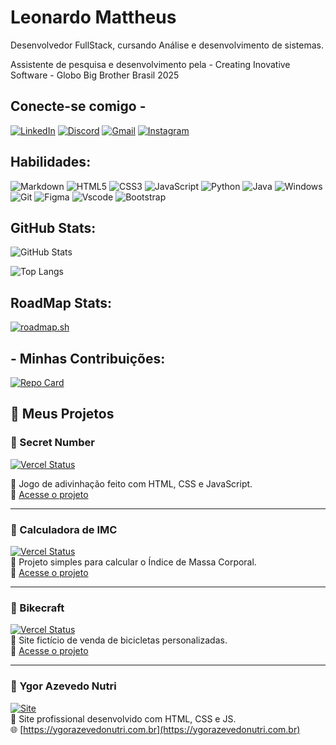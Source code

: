 # Leonardo Mattheus

Desenvolvedor FullStack, cursando Análise e desenvolvimento de sistemas.

Assistente de pesquisa e desenvolvimento pela - Creating Inovative Software - Globo Big Brother Brasil 2025





## Conecte-se comigo -
[![LinkedIn](https://img.shields.io/badge/LinkedIn-0077B5?style=for-the-badge&logo=linkedin&logoColor=white)](https://www.linkedin.com/in/leonardo-mattheus-475578226/) [![Discord](https://img.shields.io/badge/Discord-7289DA?style=for-the-badge&logo=discord&logoColor=white)](https://discord.com/channels/@leomatt95/) [![Gmail](https://img.shields.io/badge/Gmail-333333?style=for-the-badge&logo=gmail&logoColor=red)](mailto:leomattheus95@gmail.com) [![Instagram](https://img.shields.io/badge/-Instagram-%23E4405F?style=for-the-badge&logo=instagram&logoColor=white)](https://www.instagram.com/leomatt95/)

## Habilidades:
![Markdown](https://img.shields.io/badge/Markdown-000?style=for-the-badge&logo=markdown) ![HTML5](https://img.shields.io/badge/HTML5-E34F26?style=for-the-badge&logo=html5&logoColor=white) ![CSS3](https://img.shields.io/badge/CSS3-1572B6?style=for-the-badge&logo=css3&logoColor=white) ![JavaScript](https://img.shields.io/badge/JavaScript-F7DF1E?style=for-the-badge&logo=javascript&logoColor=black) 	![Python](https://img.shields.io/badge/python-3670A0?style=for-the-badge&logo=python&logoColor=ffdd54) 	![Java](https://img.shields.io/badge/java-%23ED8B00.svg?style=for-the-badge&logo=openjdk&logoColor=white) ![Windows](https://img.shields.io/badge/Windows-000?style=for-the-badge&logo=windows&logoColor=2CA5E0) 	![Git](https://img.shields.io/badge/GIT-E44C30?style=for-the-badge&logo=git&logoColor=white) ![Figma](https://img.shields.io/badge/Figma-696969?style=for-the-badge&logo=figma&logoColor=figma) ![Vscode](https://img.shields.io/badge/Vscode-007ACC?style=for-the-badge&logo=visual-studio-code&logoColor=white)
![Bootstrap](https://img.shields.io/badge/-boostrap-0D1117?style=for-the-badge&logo=bootstrap&labelColor=0D1117)

## GitHub Stats:

![GitHub Stats](https://github-readme-stats.vercel.app/api?username=leomatth&theme=transparent&bg_color=000&border_color=30A3DC&show_icons=true&icon_color=30A3DC&title_color=E94D5F&text_color=FFF)

![Top Langs](https://github-readme-stats.vercel.app/api/top-langs/?username=leomatth&hide_progress=true)


## RoadMap Stats:

[![roadmap.sh](https://roadmap.sh/card/wide/675d9d35ecc889bb0d9ea7b7?variant=dark&roadmaps=javascript)](https://roadmap.sh)

## - Minhas Contribuições:

[![Repo Card](https://github-readme-stats.vercel.app/api/pin/?username=leomatth&repo=dio-lab-open-source&bg_color=000&border_color=30A3DC&show_icons=true&icon_color=30A3DC&title_color=E94D5F&text_color=FFF)](https://github.com/leomatth/dio-lab-open-source)

## 🚀 Meus Projetos

### 🔢 Secret Number  
[![Vercel Status](https://vercelbadge.vercel.app/api/leonardos-projects-a813a3b6/secretnumber-six)](https://secretnumber-six.vercel.app)

🎯 Jogo de adivinhação feito com HTML, CSS e JavaScript.  
🔗 [Acesse o projeto](https://secretnumber-six.vercel.app)

---

### 🧮 Calculadora de IMC  
[![Vercel Status](https://vercelbadge.vercel.app/api/leonardos-projects-a813a3b6/calculo-imc)](https://vercel.com/leonardos-projects-a813a3b6/calculo-imc)  
💪 Projeto simples para calcular o Índice de Massa Corporal.  
🔗 [Acesse o projeto](https://calculo-imc-leonardos-projects-a813a3b6.vercel.app)

---

### 🚴 Bikecraft  
[![Vercel Status](https://vercelbadge.vercel.app/api/leonardos-projects-a813a3b6/bikecraft)](https://vercel.com/leonardos-projects-a813a3b6/bikecraft)  
🛒 Site fictício de venda de bicicletas personalizadas.  
🔗 [Acesse o projeto](https://bikecraft-leonardos-projects-a813a3b6.vercel.app)

---

### 🧠 Ygor Azevedo Nutri  
[![Site](https://img.shields.io/badge/Acessar%20Site-ygorazevedonutri.com.br-4CAF50?style=for-the-badge&logo=google-chrome)](https://ygorazevedonutri.com.br)  
💼 Site profissional desenvolvido com HTML, CSS e JS.  
🌐 [https://ygorazevedonutri.com.br](https://ygorazevedonutri.com.br)


